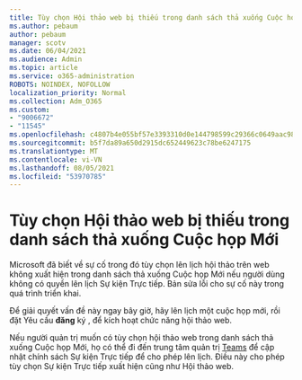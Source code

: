```yaml
---
title: Tùy chọn Hội thảo web bị thiếu trong danh sách thả xuống Cuộc họp Mới
ms.author: pebaum
author: pebaum
manager: scotv
ms.date: 06/04/2021
ms.audience: Admin
ms.topic: article
ms.service: o365-administration
ROBOTS: NOINDEX, NOFOLLOW
localization_priority: Normal
ms.collection: Adm_O365
ms.custom:
- "9006672"
- "11545"
ms.openlocfilehash: c4807b4e055bf57e3393310d0e144798599c29366c0649aac989b1f802f51c76
ms.sourcegitcommit: b5f7da89a650d2915dc652449623c78be6247175
ms.translationtype: MT
ms.contentlocale: vi-VN
ms.lasthandoff: 08/05/2021
ms.locfileid: "53970785"
---
```

# <a name="webinar-option-missing-in-new-meeting-drop-down"></a>Tùy chọn Hội thảo web bị thiếu trong danh sách thả xuống Cuộc họp Mới

Microsoft đã biết về sự cố trong đó tùy chọn  lên lịch hội thảo trên web không xuất hiện trong danh sách thả xuống Cuộc họp Mới nếu người dùng không có quyền lên lịch Sự kiện Trực tiếp. Bản sửa lỗi cho sự cố này trong quá trình triển khai.

Để giải quyết vấn đề này ngay bây giờ, hãy lên lịch một cuộc họp mới, rồi đặt Yêu cầu **đăng** ký , để kích hoạt chức năng hội thảo web.

Nếu người quản trị muốn có  tùy chọn hội thảo web trong danh sách thả xuống Cuộc họp Mới, họ có thể đi đến trung tâm quản trị [Teams](https://admin.teams.microsoft.com/policies/broadcasts) để cập nhật chính sách Sự kiện Trực tiếp để cho phép lên lịch. Điều này cho phép tùy chọn Sự kiện Trực tiếp xuất hiện cũng như Hội thảo web.